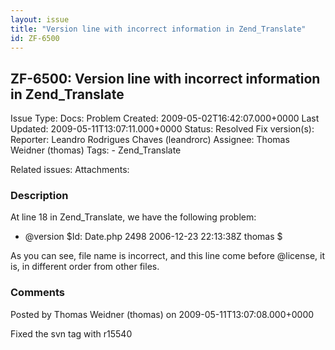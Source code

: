 ```yaml
---
layout: issue
title: "Version line with incorrect information in Zend_Translate"
id: ZF-6500
---
```


ZF-6500: Version line with incorrect information in Zend\_Translate
-------------------------------------------------------------------

 Issue Type: Docs: Problem Created: 2009-05-02T16:42:07.000+0000 Last Updated: 2009-05-11T13:07:11.000+0000 Status: Resolved Fix version(s): 
 Reporter:  Leandro Rodrigues Chaves (leandrorc)  Assignee:  Thomas Weidner (thomas)  Tags: - Zend\_Translate
 
 Related issues: 
 Attachments: 
### Description

At line 18 in Zend\_Translate, we have the following problem:

- @version $Id: Date.php 2498 2006-12-23 22:13:38Z thomas $

As you can see, file name is incorrect, and this line come before @license, it is, in different order from other files.

 

 

### Comments

Posted by Thomas Weidner (thomas) on 2009-05-11T13:07:08.000+0000

Fixed the svn tag with r15540

 

 
